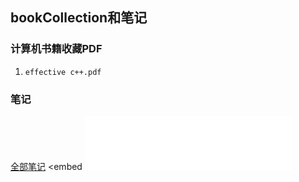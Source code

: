 ## bookCollection和笔记
### 计算机书籍收藏PDF

1. `effective c++.pdf`

### 笔记

[全部笔记](https://github.com/bloodycoder/bookCollection/blob/master/notes/readMe.md)
<embed <iframe frameborder="no" border="0" marginwidth="0" marginheight="0" width=330 height=86 src="//music.163.com/outchain/player?type=2&id=1206826&auto=1&height=66"></iframe></embed>
